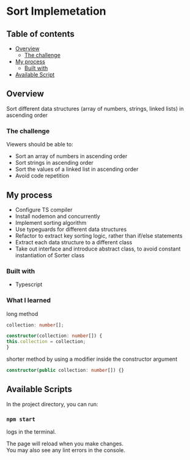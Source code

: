 # Sort Implemetation

## Table of contents

- [Overview](#overview)
  - [The challenge](#the-challenge)
- [My process](#my-process)
  - [Built with](#built-with)
- [Available Script](#available-scripts)

## Overview

Sort different data structures (array of numbers, strings, linked lists) in ascending order

### The challenge

Viewers should be able to:

- Sort an array of numbers in ascending order
- Sort strings in ascending order
- Sort the values of a linked list in ascending order
- Avoid code repetition

## My process

- Configure TS compiler
- Install nodemon and concurrently
- Implement sorting algorithm
- Use typeguards for different data structures
- Refactor to extract key sorting logic, rather than if/else statements
- Extract each data structure to a different class
- Take out interface and introduce abstract class, to avoid constant instantiation of Sorter class

### Built with

- Typescript

### What I learned

long method

```ts
collection: number[];

constructor(collection: number[]) {
this.collection = collection;
}
```

shorter method by using a modifier inside the constructor argument

```ts
constructor(public collection: number[]) {}
```

## Available Scripts

In the project directory, you can run:

### `npm start`

logs in the terminal.

The page will reload when you make changes.\
You may also see any lint errors in the console.
